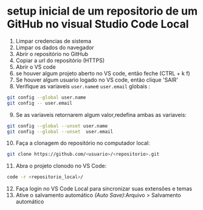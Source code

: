 # setup inicial de um repositorio de um GitHub no visual Studio Code Local 

1. Limpar credencias de sistema
2. Limpar os dados do navegador 
3. Abrir o repositório no GitHub
4. Copiar a url do repositório (HTTPS)
5. Abrir o VS code 
6. se houver algum projeto aberto no VS code, então feche (CTRL + k  f)
7. Se houver algum usuario logado no VS code, então clique 'SAIR'
8. Verifique as variaveis `user.name`e `user.email` globais :
~~~bash
git config --global user.name 
git config -- user.email
~~~
9. Se as variaveis retornarem algum valor,redefina ambas as variaveis:
~~~bash
git config --global --unset user.name
git config --global --unset  user.email
~~~
10. Faça a clonagem do repositório no computador local:
~~~bash
git clone https://github.com/<usuario>/<repositorio>.git
~~~
11. Abra o projeto clonodo no VS Code:

~~~bash
code -r <repositorio_local>/
~~~
12. Faça login no VS Code Local para sincronizar suas extensões e temas
13. Ative o salvamento automático _(Auto Save)_:Arquivo > Salvamento automático 
